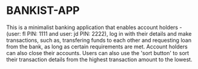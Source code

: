 # BANKIST-APP

This is a minimalist banking application that enables account holders - 
(user: fl PIN: 1111 and user: jd PIN: 2222),
log in with their details and make transactions, such as, transfering funds to each other and requesting loan from the bank, as long as certain requirements are met.
Account holders can also close their accounts.
Users can also use the 'sort button' to sort their transaction details from the highest transaction amount to the lowest.
